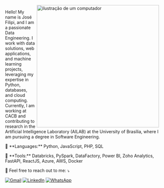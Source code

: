 <img src="https://raw.githubusercontent.com/MicaelliMedeiros/micaellimedeiros/master/image/computer-illustration.png" alt="ilustração de um computador" min-width="400px" max-width="400px" width="400px" align="right">

<p align="left"> 
  Hello! My name is José Filipi, and I am a passionate Data Engineering.  
  I work with data solutions, web applications, and machine learning projects, leveraging my expertise in Python, databases, and cloud computing.  
  Currently, I am working at CACB and contributing to research in the Artificial Intelligence Laboratory (AILAB) at the University of Brasília, where I am pursuing a degree in Software Engineering.
</p>

<p align="left">
  🦄 **Languages:** Python, JavaScript, PHP, SQL  
</p>

<p align="left">
  💼 **Tools:** Databricks, PySpark, DataFactory, Power BI, Zoho Analytics, FastAPI, ReactJS, Azure, AWS, Docker  
</p>

<p align="left">
  💌 Feel free to reach out to me: ⤵️  
</p>

<p align="left">
  <a href="mailto:filipiffunb@gmail.com" title="Gmail">
  <img src="https://img.shields.io/badge/-Gmail-FF0000?style=flat-square&labelColor=FF0000&logo=gmail&logoColor=white&link=mailto:filipiffunb@gmail.com" alt="Gmail"/></a>
  <a href="https://www.linkedin.com/in/jos%C3%A9-filipi-brito-souza-aa470a193/" title="LinkedIn">
  <img src="https://img.shields.io/badge/-Linkedin-0e76a8?style=flat-square&logo=Linkedin&logoColor=white&link=https://www.linkedin.com/in/jos%C3%A9-filipi-brito-souza-aa470a193/" alt="LinkedIn"/></a>
  <a href="https://wa.me/5561994007305" title="WhatsApp">
  <img src="https://img.shields.io/badge/-WhatsApp-25d366?style=flat-square&labelColor=25d366&logo=whatsapp&logoColor=white&link=https://wa.me/5561994007305" alt="WhatsApp"/></a>
</p>

